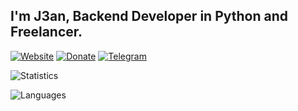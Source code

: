 ## I'm J3an, Backend Developer in Python and Freelancer.

[![Website](https://img.shields.io/badge/Site-blue?style=for-the-badge&logo=google-chrome&logoColor=white)](https://j3an.vercel.app/)
[![Donate](https://img.shields.io/badge/Donate-orange?style=for-the-badge&logo=buymeacoffee&logoColor=white)](https://j3an.vercel.app/donate.html)
[![Telegram](https://img.shields.io/badge/Telegram%20Channel-blue?style=for-the-badge&logo=telegram&logoColor=white)](https://t.me/ij3an)

![Statistics](https://github-readme-stats.vercel.app/api?username=dzj3an&show_icons=true&theme=dark)

![Languages](https://github-readme-stats.vercel.app/api/top-langs/?username=dzj3an&layout=compact&theme=dark)
